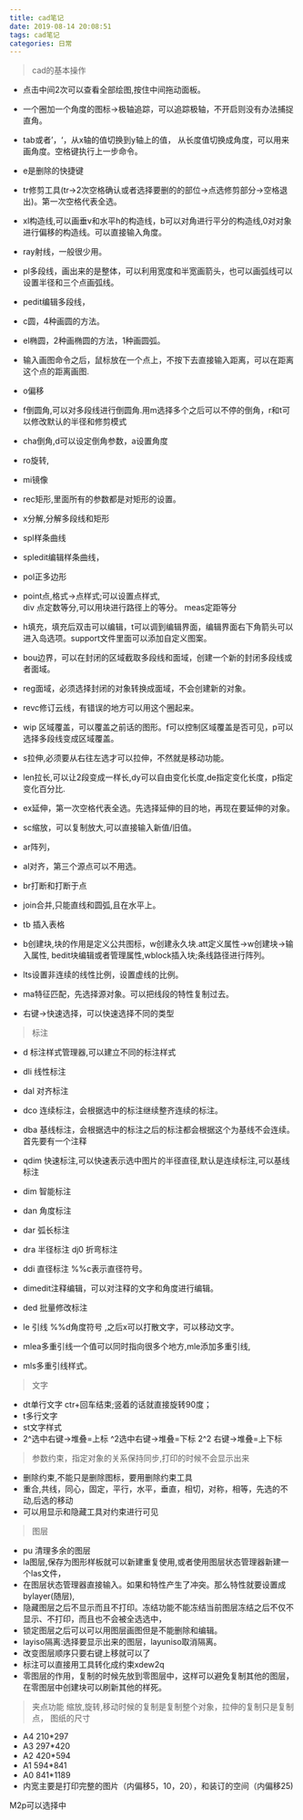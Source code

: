 ```yaml
---
title: cad笔记
date: 2019-08-14 20:08:51
tags: cad笔记
categories: 日常
---
```

>cad的基本操作

* 点击中间2次可以查看全部绘图,按住中间拖动面板。
* 一个圈加一个角度的图标->极轴追踪，可以追踪极轴，不开启则没有办法捕捉直角。
* tab或者’，‘，从x轴的值切换到y轴上的值， 从长度值切换成角度，可以用来画角度。空格键执行上一步命令。
* e是删除的快捷键
* tr修剪工具(tr->2次空格确认或者选择要删的的部位->点选修剪部分->空格退出)。第一次空格代表全选。
* xl构造线,可以画垂v和水平h的构造线，b可以对角进行平分的构造线,0对对象进行偏移的构造线。可以直接输入角度。
* ray射线，一般很少用。
* pl多段线，画出来的是整体，可以利用宽度和半宽画箭头，也可以画弧线可以设置半径和三个点画弧线。
* pedit编辑多段线，
* c圆，4种画圆的方法。
* el椭圆，2种画椭圆的方法，1种画圆弧。
* 输入画图命令之后，鼠标放在一个点上，不按下去直接输入距离，可以在距离这个点的距离画图.
* o偏移
* f倒圆角,可以对多段线进行倒圆角.用m选择多个之后可以不停的倒角，r和t可以修改默认的半径和修剪模式
* cha倒角,d可以设定倒角参数，a设置角度
* ro旋转,
* mi镜像
* rec矩形,里面所有的参数都是对矩形的设置。
* x分解,分解多段线和矩形
* spl样条曲线
* spledit编辑样条曲线，
* pol正多边形
* point点,格式->点样式;可以设置点样式,  
    div 点定数等分,可以用块进行路径上的等分。
    meas定距等分
* h填充，填充后双击可以编辑，t可以调到编辑界面，编辑界面右下角箭头可以进入岛选项。support文件里面可以添加自定义图案。
* bou边界，可以在封闭的区域截取多段线和面域，创建一个新的封闭多段线或者面域。
* reg面域，必须选择封闭的对象转换成面域，不会创建新的对象。
* revc修订云线，有错误的地方可以用这个圈起来。
* wip 区域覆盖，可以覆盖之前话的图形。f可以控制区域覆盖是否可见，p可以选择多段线变成区域覆盖。
* s拉伸,必须要从右往左选才可以拉伸，不然就是移动功能。
* len拉长,可以让2段变成一样长,dy可以自由变化长度,de指定变化长度，p指定变化百分比.
* ex延伸，第一次空格代表全选。先选择延伸的目的地，再现在要延伸的对象。
* sc缩放，可以复制放大,可以直接输入新值/旧值。
* ar阵列，
* al对齐，第三个源点可以不用选。
* br打断和打断于点
* join合并,只能直线和圆弧,且在水平上。

* tb 插入表格

* b创建块,块的作用是定义公共图标，w创建永久块.att定义属性->w创建块->输入属性, bedit块编辑或者管理属性,wblock插入块;条线路径进行阵列。
* lts设置非连续的线性比例，设置虚线的比例。
* ma特征匹配，先选择源对象。可以把线段的特性复制过去。
* 右键->快速选择，可以快速选择不同的类型

>标注
* d 标注样式管理器,可以建立不同的标注样式
* dli 线性标注
* dal 对齐标注
* dco 连续标注，会根据选中的标注继续整齐连续的标注。
* dba 基线标注，会根据选中的标注之后的标注都会根据这个为基线不会连续。首先要有一个注释
* qdim 快速标注,可以快速表示选中图片的半径直径,默认是连续标注,可以基线标注
* dim 智能标注

* dan 角度标注
* dar 弧长标注
* dra 半径标注 dj0 折弯标注
* ddi 直径标注  %%c表示直径符号。
* dimedit注释编辑，可以对注释的文字和角度进行编辑。

* ded 批量修改标注 

* le 引线 %%d角度符号 ,之后x可以打散文字，可以移动文字。
* mlea多重引线一个值可以同时指向很多个地方,mle添加多重引线,
* mls多重引线样式。

> 文字
* dt单行文字 ctr+回车结束;竖着的话就直接旋转90度；
* t多行文字
* st文字样式
* 2^选中右键->堆叠=上标  ^2选中右键->堆叠=下标  2^2  右键->堆叠=上下标 

> 参数约束，指定对象的关系保持同步,打印的时候不会显示出来
* 删除约束,不能只是删除图标，要用删除约束工具
* 重合,共线，同心，固定，平行，水平，垂直，相切，对称，相等，先选的不动,后选的移动
* 可以用显示和隐藏工具对约束进行可见

> 图层
* pu 清理多余的图层
* la图层,保存为图形样板就可以新建重复使用,或者使用图层状态管理器新建一个las文件，
* 在图层状态管理器直接输入。如果和特性产生了冲突。那么特性就要设置成bylayer(随层),
* 隐藏图层之后不显示而且不打印。冻结功能不能冻结当前图层冻结之后不仅不显示、不打印，而且也不会被全选选中，
* 锁定图层之后可以可以用图层画图但是不能删除和编辑。
* layiso隔离:选择要显示出来的图层，layuniso取消隔离。
* 改变图层顺序只要右键上移就可以了
* 标注可以直接用工具转化成约束xdew2q
* 零图层的作用，复制的时候先放到零图层中，这样可以避免复制其他的图层，在零图层中创建块可以刷新其他的样死。


> 夹点功能 缩放,旋转,移动时候的复制是复制整个对象，拉伸的复制只是复制点，
> 图纸的尺寸

* A4 210*297 
* A3 297*420
* A2 420*594
* A1 594*841
* A0 841*1189
* 内宽主要是打印完整的图片（内偏移5，10，20），和装订的空间（内偏移25)


M2p可以选择中